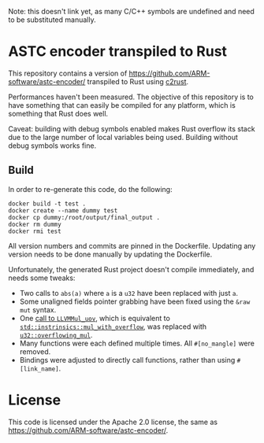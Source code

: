 Note: this doesn't link yet, as many C/C++ symbols are undefined and need to be substituted manually.

# ASTC encoder transpiled to Rust

This repository contains a version of https://github.com/ARM-software/astc-encoder/ transpiled to Rust using [c2rust](https://github.com/immunant/c2rust).

Performances haven't been measured. The objective of this repository is to have something that can easily be compiled for any platform, which is something that Rust does well.

Caveat: building with debug symbols enabled makes Rust overflow its stack due to the large number of local variables being used. Building without debug symbols works fine.

## Build

In order to re-generate this code, do the following:

```
docker build -t test .
docker create --name dummy test
docker cp dummy:/root/output/final_output .
docker rm dummy
docker rmi test
```

All version numbers and commits are pinned in the Dockerfile. Updating any version
needs to be done manually by updating the Dockerfile.

Unfortunately, the generated Rust project doesn't compile immediately, and needs some tweaks:

- Two calls to `abs(a)` where `a` is a `u32` have been replaced with just `a`.
- Some unaligned fields pointer grabbing have been fixed using the `&raw mut` syntax.
- One [call to `LLVMMul_uov`](https://github.com/JuliaHubOSS/llvm-cbe/blob/732f15aa9a7f7f63e2acdcb9b9836de70ee74135/lib/Target/CBackend/CBackend.cpp#L4640-L4643), which is equivalent to [`std::instrinsics::mul_with_overflow`](https://doc.rust-lang.org/std/intrinsics/fn.mul_with_overflow.html), was replaced with [`u32::overflowing_mul`](https://doc.rust-lang.org/std/primitive.u32.html#method.overflowing_mul).
- Many functions were each defined multiple times. All `#[no_mangle]` were removed.
- Bindings were adjusted to directly call functions, rather than using `#[link_name]`.

# License

This code is licensed under the Apache 2.0 license, the same as https://github.com/ARM-software/astc-encoder/.
